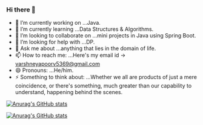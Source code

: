 ### Hi there 👋
- 🔭 I’m currently working on ...Java.
- 🌱 I’m currently learning ...Data Structures & Algorithms.
- 👯 I’m looking to collaborate on ...mini projects in Java using Spring Boot.
- 🤔 I’m looking for help with ...DP.
- 💬 Ask me about ...anything that lies in the domain of life. 
- 📫 How to reach me: ...Here's my email id -> varshneyapoorv5369@gmail.com
- 😄 Pronouns: ...He/him.
- ⚡ Something to think about: ...Whether we all are products of just a mere coincidence, or there's something, much greater than our capability to understand, happening behind the scenes.

<!--
**apoorv-5369/apoorv-5369** is a ✨ _special_ ✨ repository because its `README.md` (this file) appears on your GitHub profile.

Here are some ideas to get you started:

 
-->
[![Anurag's GitHub stats](https://github-readme-stats.vercel.app/api?username=apoorv-5369)](https://github.com/anuraghazra/github-readme-stats)

[![Anurag's GitHub stats](https://github-readme-stats.vercel.app/api?username=apoorv-5369&layout=compact)](https://github.com/anuraghazra/github-readme-stats)


